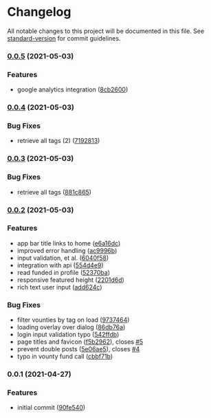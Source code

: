 # Changelog

All notable changes to this project will be documented in this file. See [standard-version](https://github.com/conventional-changelog/standard-version) for commit guidelines.

### [0.0.5](https://github.com/Eddydpyl/vounty_web/compare/v0.0.4...v0.0.5) (2021-05-03)


### Features

* google analytics integration ([8cb2600](https://github.com/Eddydpyl/vounty_web/commit/8cb2600892326329e73261d6b3f277137d3d4d9a))

### [0.0.4](https://github.com/Eddydpyl/vounty_web/compare/v0.0.3...v0.0.4) (2021-05-03)


### Bug Fixes

* retrieve all tags (2) ([7192813](https://github.com/Eddydpyl/vounty_web/commit/7192813ffa071121e661f4f2a26009d380198520))

### [0.0.3](https://github.com/Eddydpyl/vounty_web/compare/v0.0.2...v0.0.3) (2021-05-03)


### Bug Fixes

* retrieve all tags ([881c865](https://github.com/Eddydpyl/vounty_web/commit/881c865d5c4aaa0cdd03a8e52172486d7b02b3ce))

### [0.0.2](https://github.com/Eddydpyl/vounty_web/compare/v0.0.1...v0.0.2) (2021-05-03)


### Features

* app bar title links to home ([e6a16dc](https://github.com/Eddydpyl/vounty_web/commit/e6a16dcbb82e8ff3c905380aa531c7a0b2238abb))
* improved error handling ([ac9996b](https://github.com/Eddydpyl/vounty_web/commit/ac9996b73d3cbe79deef99999295fec12490593e))
* input validation, et al. ([6040f58](https://github.com/Eddydpyl/vounty_web/commit/6040f583b781f900e622aefaf97d60566bda4180))
* integration with api ([554d4e9](https://github.com/Eddydpyl/vounty_web/commit/554d4e94060410860bb6ab5c3552e4c0cc65a1b3))
* read funded in profile ([52370ba](https://github.com/Eddydpyl/vounty_web/commit/52370ba731cbd8c1125e3c0ebab415bedfdd2dd5))
* responsive featured height ([2201d6d](https://github.com/Eddydpyl/vounty_web/commit/2201d6d7262fb26e7ebff4b9729ec5e271c64afa))
* rich text user input ([add624c](https://github.com/Eddydpyl/vounty_web/commit/add624cb526e176c33f51719f5f644aac0e80cd4))


### Bug Fixes

* filter vounties by tag on load ([9737464](https://github.com/Eddydpyl/vounty_web/commit/9737464fdfe1a25b619465349adca4938fb24395))
* loading overlay over dialog ([86db76a](https://github.com/Eddydpyl/vounty_web/commit/86db76ae2a278608fec58ea2dbd00a8b90fb57e9))
* login input validation typo ([542ffdb](https://github.com/Eddydpyl/vounty_web/commit/542ffdbda4340b963bed83d50267e7f4030cd1fb))
* page titles and favicon ([f5b2962](https://github.com/Eddydpyl/vounty_web/commit/f5b2962d910060c914b67dfaa56a7e768fc6fff8)), closes [#5](https://github.com/Eddydpyl/vounty_web/issues/5)
* prevent double posts ([5e06ae5](https://github.com/Eddydpyl/vounty_web/commit/5e06ae521b0bbd423b67509483ea86895b023757)), closes [#4](https://github.com/Eddydpyl/vounty_web/issues/4)
* typo in vounty fund call ([cbbf71b](https://github.com/Eddydpyl/vounty_web/commit/cbbf71bde9cd818469113eb73d41797a4cfcb375))

### 0.0.1 (2021-04-27)


### Features

* initial commit ([90fe540](https://github.com/Eddydpyl/vounty_web/commit/90fe540368a984c72f707ea85aa97b94c22b20d7))
